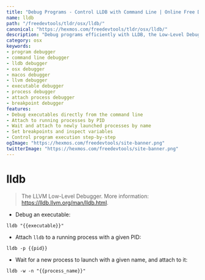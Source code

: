 ```yaml
---
title: "Debug Programs - Control LLDB with Command Line | Online Free DevTools by Hexmos"
name: lldb
path: "/freedevtools/tldr/osx/lldb/"
canonical: "https://hexmos.com/freedevtools/tldr/osx/lldb/"
description: "Debug programs efficiently with LLDB, the Low-Level Debugger. Attach to running processes and control execution flow on macOS. Free online tool, no registration required."
category: osx
keywords:
- program debugger
- command line debugger
- lldb debugger
- osx debugger
- macos debugger
- llvm debugger
- executable debugger
- process debugger
- attach process debugger
- breakpoint debugger
features:
- Debug executables directly from the command line
- Attach to running processes by PID
- Wait and attach to newly launched processes by name
- Set breakpoints and inspect variables
- Control program execution step-by-step
ogImage: "https://hexmos.com/freedevtools/site-banner.png"
twitterImage: "https://hexmos.com/freedevtools/site-banner.png"
---
```


# lldb

> The LLVM Low-Level Debugger.
> More information: <https://lldb.llvm.org/man/lldb.html>.

- Debug an executable:

`lldb "{{executable}}"`

- Attach `lldb` to a running process with a given PID:

`lldb -p {{pid}}`

- Wait for a new process to launch with a given name, and attach to it:

`lldb -w -n "{{process_name}}"`
